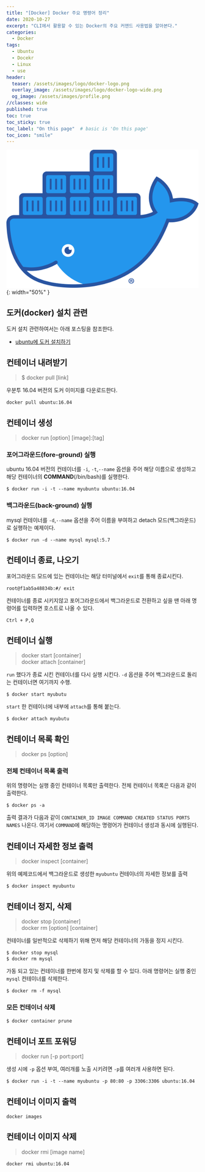 ```yaml
---
title: "[Docker] Docker 주요 명령어 정리"
date: 2020-10-27
excerpt: "CLI에서 활용할 수 있는 Docker의 주요 커맨드 사용법을 알아본다."
categories:
  - Docker
tags:
  - Ubuntu
  - Docekr
  - Linux
  - use
header:
  teaser: /assets/images/logo/docker-logo.png
  overlay_image: /assets/images/logo/docker-logo-wide.png
  og_image: /assets/images/profile.png
//classes: wide
published: true
toc: true
toc_sticky: true
toc_label: "On this page"  # basic is 'On this page'
toc_icon: "smile"
---
```

![](/assets/images/logo/docker-logo.png){: width="50%" }
## 도커(docker) 설치 관련
도커 설치 관련하여서는 아래 포스팅을 참조한다.  
- [ubuntu에 도커 설치하기](https://dongle94.github.io/ubuntu/ubuntu-docker-install/)

## 컨테이너 내려받기
> $ docker pull [link]

우분투 16.04 버전의 도커 이미지를 다운로드한다.
```
docker pull ubuntu:16.04
```

## 컨테이너 생성  
> docker run [option] [image]:[tag]

### 포어그라운드(fore-ground) 실행
ubuntu 16.04 버전의 컨테이너를 `-i`, `-t`,`--name` 옵션을 주어 해당 이름으로 생성하고 해당 컨테이너의 **COMMAND**(/bin/bash)를 실행한다. 
```shell
$ docker run -i -t --name myubuntu ubuntu:16.04 
```
### 백그라운드(back-ground) 실행
mysql 컨테이너를 `-d`,`--name` 옵션을 주어 이름을 부여하고 detach 모드(백그라운드)로 실행하는 예제이다.
```shell
$ docker run -d --name mysql mysql:5.7
```

## 컨테이너 종료, 나오기
포어그라운드 모드에 있는 컨테이너는 해당 터미널에서 `exit`를 통해 종료시킨다. 
```
root@f1ab5a48834b:#/ exit
```
컨테이너를 종료 시키지않고 포어그라운드에서 백그라운드로 전환하고 싶을 땐 아래 명령어를 입력하면 호스트로 나올 수 있다.
```
Ctrl + P,Q
```

## 컨테이너 실행
> docker start [container]  
> docker attach [container]

`run` 했다가 종료 시킨 컨테이너를 다시 실행 시킨다. `-d` 옵션을 주어 백그라운드로 돌리는 컨테이너면 여기까지 수행.
```
$ docker start myubutu
```

`start` 한 컨테이너에 내부에 `attach`를 통해 붙는다. 
```
$ docker attach myubutu
```

## 컨테이너 목록 확인
> docker ps [option]  

### 전체 컨테이너 목록 출력
위의 명령어는 실행 중인 컨테이너 목록만 출력한다. 전체 컨테이너 목록은 다음과 같이 출력한다.
```shell
$ docker ps -a
```
출력 결과가 다음과 같이 `CONTAINER_ID IMAGE COMMAND CREATED STATUS PORTS NAMES` 나온다. 여기서 `COMMAND`에 해당하는 명령어가 컨테이너
생성과 동시에 실행된다. 

## 컨테이너 자세한 정보 출력
> docker inspect [container]

위의 예제코드에서 백그라운드로 생성한 `myubuntu` 컨테이너의 자세한 정보를 출력
```
$ docker inspect myubuntu
```
## 컨테이너 정지, 삭제
> docker stop [container]  
> docker rm [option] [container]

컨테이너를 일반적으로 삭제하기 위해 먼저 해당 컨테이너의 가동을 정지 시킨다.
```
$ docker stop mysql
$ docker rm mysql
```
가동 되고 있는 컨테이너를 한번에 정지 및 삭제를 할 수 있다. 아래 명령어는 실행 중인 `mysql` 컨테이너를 삭제한다.
```
$ docker rm -f mysql 
```
### 모든 컨테이너 삭제
```
$ docker container prune
```

## 컨테이너 포트 포워딩
> docker run [-p port:port]

생성 시에 `-p` 옵션 부여, 여러개를 노출 시키려면 `-p`를 여러개 사용하면 된다.
```
$ docker run -i -t --name myubuntu -p 80:80 -p 3306:3306 ubuntu:16.04
```

## 컨테이너 이미지 출력 
```
docker images
```

## 컨테이너 이미지 삭제
> docker rmi [image name]

```
docker rmi ubuntu:16.04
```